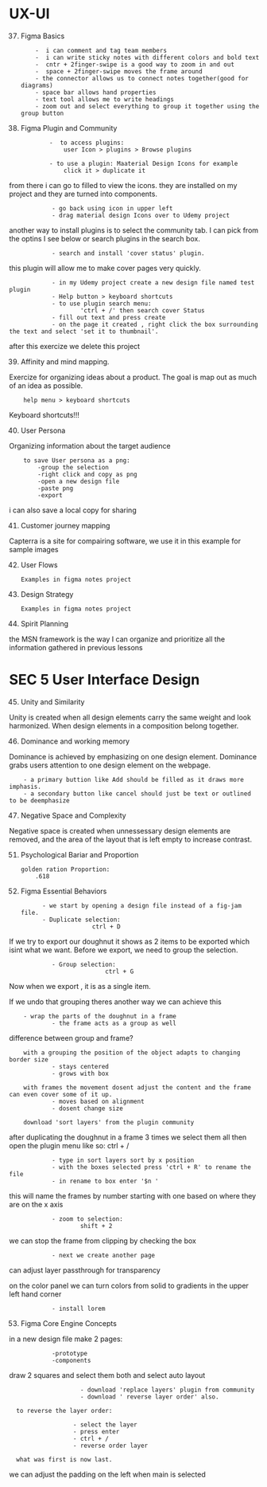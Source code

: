 # UX-UI

37.   Figma Basics

              -  i can comment and tag team members
              -  i can write sticky notes with different colors and bold text
              -  cntr + 2finger-swipe is a good way to zoom in and out
              -  space + 2finger-swipe moves the frame around
              - the connector allows us to connect notes together(good for diagrams)
              - space bar allows hand properties
              - text tool allows me to write headings
              - zoom out and select everything to group it together using the group button

38.   Figma Plugin and Community

                  -  to access plugins:
                      user Icon > plugins > Browse plugins

                  - to use a plugin: Maaterial Design Icons for example
                      click it > duplicate it

from there i can go to filled to view the icons. they are installed on my project and they are turned into components.

                - go back using icon in upper left
                - drag material design Icons over to Udemy project

another way to install plugins is to select the community tab. I can pick from the optins I see below or search plugins in the search box.

                - search and install 'cover status' plugin.

this plugin will allow me to make cover pages very quickly.

                - in my Udemy project create a new design file named test plugin
                - Help button > keyboard shortcuts
                - to use plugin search menu:
                        'ctrl + /' then search cover Status
                - fill out text and press create
                - on the page it created , right click the box surrounding the text and select 'set it to thumbnail'.

after this exercize we delete this project

39. Affinity and mind mapping.

Exercize for organizing ideas about a product. The goal is map out as much of an idea as possible.

        help menu > keyboard shortcuts

Keyboard shortcuts!!!

40. User Persona

Organizing information about the target audience

        to save User persona as a png:
            -group the selection
            -right click and copy as png
            -open a new design file
            -paste png
            -export

i can also save a local copy for sharing

41. Customer journey mapping

Capterra is a site for compairing software, we use it in this example for sample images

42.   User Flows

          Examples in figma notes project

43.   Design Strategy

          Examples in figma notes project

44.   Spirit Planning

the MSN framework is the way I can organize and prioritize all the information gathered in previous lessons

# SEC 5 User Interface Design

45. Unity and Similarity

Unity is created when all design elements carry the same weight and look harmonized. When design elements in a composition belong together.

46. Dominance and working memory

Dominance is achieved by emphasizing on one design element. Dominance grabs users attention to one design element on the webpage.

        - a primary buttion like Add should be filled as it draws more imphasis.
        - a secondary button like cancel should just be text or outlined to be deemphasize

47. Negative Space and Complexity

Negative space is created when unnessessary design elements are removed, and the area of the layout that is left empty to increase contrast.

51.   Psychological Bariar and Proportion

          golden ration Proportion:
              .618

52.   Figma Essential Behaviors

                - we start by opening a design file instead of a fig-jam file.
                - Duplicate selection:
                              ctrl + D

If we try to export our doughnut it shows as 2 items to be exported which isint what we want. Before we export, we need to group the selection.

                - Group selection:
                               ctrl + G

Now when we export , it is as a single item.

If we undo that grouping theres another way we can achieve this

        - wrap the parts of the doughnut in a frame
                - the frame acts as a group as well

difference between group and frame?

        with a grouping the position of the object adapts to changing border size
                - stays centered
                - grows with box

        with frames the movement dosent adjust the content and the frame can even cover some of it up.
                - moves based on alignment
                - dosent change size

        download 'sort layers' from the plugin community

after duplicating the doughnut in a frame 3 times we select them all then open the plugin menu like so: ctrl + /

                - type in sort layers sort by x position
                - with the boxes selected press 'ctrl + R' to rename the file
                - in rename to box enter '$n '

this will name the frames by number starting with one based on where they are on the x axis

                - zoom to selection:
                        shift + 2

we can stop the frame from clipping by checking the box

                - next we create another page

can adjust layer passthrough for transparency

on the color panel we can turn colors from solid to gradients in the upper left hand corner

                - install lorem

53.   Figma Core Engine Concepts

in a new design file make 2 pages:

                -prototype
                -components

draw 2 squares and select them both and select auto layout

                        - download 'replace layers' plugin from community
                        - download ' reverse layer order' also.

      to reverse the layer order:

                      - select the layer
                      - press enter
                      - ctrl + /
                      - reverse order layer

      what was first is now last.

we can adjust the padding on the left when main is selected

